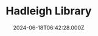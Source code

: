 ---
date: 2024-06-18T06:42:28.000Z
title: Hadleigh Library
latitude: 52.04247690042454
longitude: 0.9546660522905999
category: checkin
---